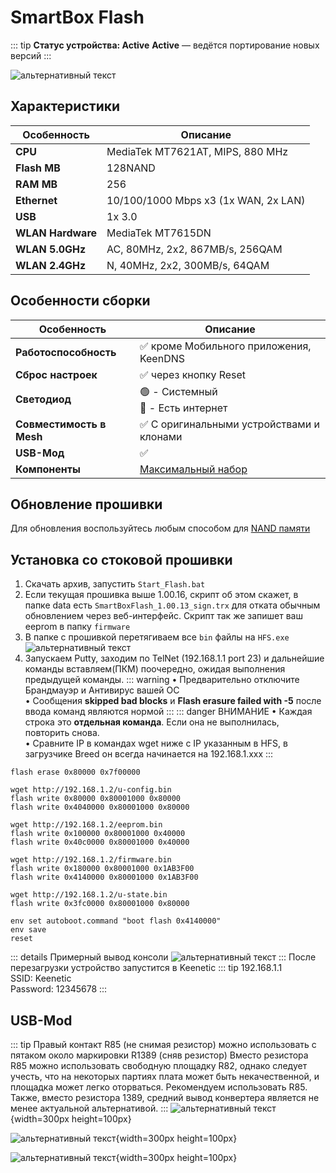 # SmartBox Flash <YezBadgeWithDropdown type="keenetic" text="4.2.1" url="/assets/files/firmware/SmartBox-Flash-4.2.1.7z" :versions="[{ text: '4.1.7', url: '/assets/files/firmware/SmartBox-Flash-4.1.7.7z' }, { text: '3.9.8', url: '/assets/files/firmware/SmartBox-Flash-3.9.8.7z' }]"/>

::: tip **Статус устройства: Active**
**Active** — ведётся портирование новых версий
:::

![альтернативный текст](/assets/images/wiki/guides/SmartBox/flash.png)

## Характеристики

| Особенность       | Описание                             |
|-------------------|--------------------------------------|
| **CPU**           | MediaTek MT7621AT, MIPS, 880 MHz     |
| **Flash MB**      | 128NAND                              |
| **RAM MB**        | 256                                  |
| **Ethernet**      | 10/100/1000 Mbps x3 (1x WAN, 2x LAN) |
| **USB**           | 1x 3.0                               |
| **WLAN Hardware** | MediaTek MT7615DN                    |
| **WLAN 5.0GHz**   | AC, 80MHz, 2x2, 867MB/s, 256QAM      |
| **WLAN 2.4GHz**   | N, 40MHz, 2x2, 300MB/s, 64QAM        |

## Особенности сборки

| Особенность              | Описание                                          |
|--------------------------|---------------------------------------------------|
| **Работоспособность**    | ✅ кроме Мобильного приложения, KeenDNS            |
| **Сброс настроек**       | ✅ через кнопку Reset                              |
| **Светодиод**            | 🟢 - Системный <br/>🔵 - Есть интернет            |
| **Совместимость в Mesh** | ✅ С оригинальными устройствами и клонами          |
| **USB-Мод**              | ✅                                                 |
| **Компоненты**           | [Максимальный набор](/wiki/helpful/components.md) |

## Обновление прошивки

Для обновления воспользуйтесь любым способом для [NAND памяти](/wiki/helpful/updateFirmware#для-nand-памяти-от-128mb)

## Установка со стоковой прошивки

1. Скачать архив, запустить `Start_Flash.bat`
2. Если текущая прошивка выше 1.00.16, скрипт об этом скажет, в папке data есть `SmartBoxFlash_1.00.13_sign.trx` для отката обычным обновлением через веб-интерфейс. Скрипт так же запишет ваш eeprom в папку `firmware`
3. В папке с прошивкой перетягиваем все `bin` файлы на `HFS.exe`
   ![альтернативный текст](/assets/images/wiki/guides/TP-Link-EC330/openhfs.png)
4. Запускаем Putty, заходим по TelNet (192.168.1.1 port 23) и дальнейшие команды вставляем(ПКМ) поочередно, ожидая
   выполнения предыдущей команды.
   ::: warning
   • Предварительно отключите Брандмауэр и Антивирус вашей ОС
   <br/>• Сообщения **skipped bad blocks** и **Flash erasure failed with -5** после ввода команд являются нормой
   :::
   ::: danger ВНИМАНИЕ
   • Каждая строка это **отдельная команда**. Если она не выполнилась, повторить снова.
   <br/>• Cравните IP в командах wget ниже с IP указанным в HFS, в загрузчике Breed он всегда начинается на
   192.168.1.xxx
   :::

```shell
flash erase 0x80000 0x7f00000

wget http://192.168.1.2/u-config.bin
flash write 0x80000 0x80001000 0x80000
flash write 0x4040000 0x80001000 0x80000

wget http://192.168.1.2/eeprom.bin
flash write 0x100000 0x80001000 0x40000
flash write 0x40c0000 0x80001000 0x40000

wget http://192.168.1.2/firmware.bin
flash write 0x180000 0x80001000 0x1AB3F00
flash write 0x4140000 0x80001000 0x1AB3F00

wget http://192.168.1.2/u-state.bin
flash write 0x3fc0000 0x80001000 0x80000

env set autoboot.command "boot flash 0x4140000"
env save
reset
```

::: details Примерный вывод консоли
![альтернативный текст](/assets/images/wiki/guides/TP-Link-EC330/breedlog.png)
:::
После перезагрузки устройство запустится в Keenetic
::: tip 192.168.1.1<br/>SSID: Keenetic<br/>Password: 12345678
:::

## USB-Mod

::: tip Правый контакт R85 (не снимая резистор) можно использовать с пятаком около маркировки R1389 (сняв резистор)
Вместо резистора R85 можно использовать свободную площадку R82, однако следует учесть, что на некоторых партиях плата может быть некачественной, и площадка может легко оторваться. Рекомендуем использовать R85. Также, вместо резистора 1389, средний вывод конвертера является не менее актуальной
альтернативой.
:::
![альтернативный текст](/assets/images/wiki/helpful/usb-mod/flash-1.jpg){width=300px height=100px}

![альтернативный текст](/assets/images/wiki/helpful/usb-mod/flash-2.jpg){width=300px height=100px}

![альтернативный текст](/assets/images/wiki/helpful/usb-mod/flash-3.jpg){width=300px height=100px}
